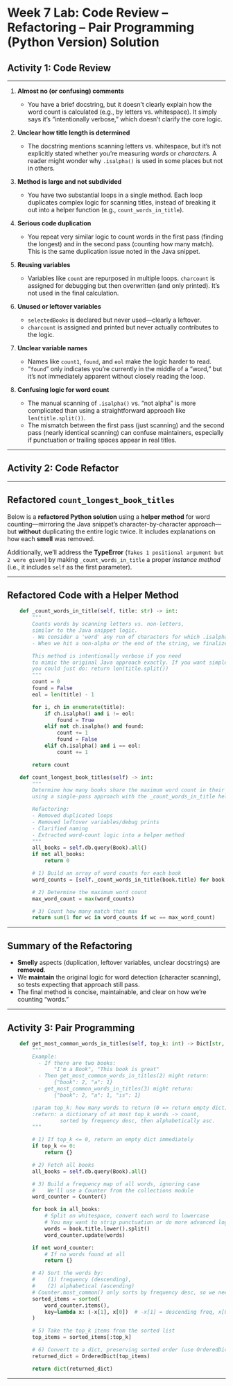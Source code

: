 # **Week 7 Lab: Code Review – Refactoring – Pair Programming (Python Version) Solution**

## **Activity 1: Code Review**

---

1. **Almost no (or confusing) comments**  
   - You have a brief docstring, but it doesn’t clearly explain how the word count is calculated (e.g., by letters vs. whitespace). It simply says it’s “intentionally verbose,” which doesn’t clarify the core logic.

2. **Unclear how title length is determined**  
   - The docstring mentions scanning letters vs. whitespace, but it’s not explicitly stated whether you’re measuring *words* or *characters*. A reader might wonder why `.isalpha()` is used in some places but not in others.

3. **Method is large and not subdivided**  
   - You have two substantial loops in a single method. Each loop duplicates complex logic for scanning titles, instead of breaking it out into a helper function (e.g., `count_words_in_title`).

4. **Serious code duplication**  
   - You repeat very similar logic to count words in the first pass (finding the longest) and in the second pass (counting how many match). This is the same duplication issue noted in the Java snippet.

5. **Reusing variables**  
   - Variables like `count` are repurposed in multiple loops. `charcount` is assigned for debugging but then overwritten (and only printed). It’s not used in the final calculation.

6. **Unused or leftover variables**  
   - `selectedBooks` is declared but never used—clearly a leftover.  
   - `charcount` is assigned and printed but never actually contributes to the logic.

7. **Unclear variable names**  
   - Names like `count1`, `found`, and `eol` make the logic harder to read.  
   - “`found`” only indicates you’re currently in the middle of a “word,” but it’s not immediately apparent without closely reading the loop.

8. **Confusing logic for word count**  
   - The manual scanning of `.isalpha()` vs. “not alpha” is more complicated than using a straightforward approach like `len(title.split())`.  
   - The mismatch between the first pass (just scanning) and the second pass (nearly identical scanning) can confuse maintainers, especially if punctuation or trailing spaces appear in real titles.

---

## **Activity 2: Code Refactor**
---

## **Refactored `count_longest_book_titles`**

Below is a **refactored Python solution** using a **helper method** for word counting—mirroring the Java snippet’s character-by-character approach—but **without** duplicating the entire logic twice. It includes explanations on how each **smell** was removed. 

Additionally, we’ll address the **TypeError** (`Takes 1 positional argument but 2 were given`) by making `_count_words_in_title` a proper *instance method* (i.e., it includes `self` as the first parameter). 

---

## **Refactored Code with a Helper Method**

```python
    def _count_words_in_title(self, title: str) -> int:
        """
        Counts words by scanning letters vs. non-letters,
        similar to the Java snippet logic.
        - We consider a 'word' any run of characters for which .isalpha() is True.
        - When we hit a non-alpha or the end of the string, we finalize one 'word'.

        This method is intentionally verbose if you need 
        to mimic the original Java approach exactly. If you want simpler code, 
        you could just do: return len(title.split()) 
        """
        count = 0
        found = False
        eol = len(title) - 1

        for i, ch in enumerate(title):
            if ch.isalpha() and i != eol:
                found = True
            elif not ch.isalpha() and found:
                count += 1
                found = False
            elif ch.isalpha() and i == eol:
                count += 1

        return count

    def count_longest_book_titles(self) -> int:
        """
        Determine how many books share the maximum word count in their titles,
        using a single-pass approach with the _count_words_in_title helper.

        Refactoring:
        - Removed duplicated loops
        - Removed leftover variables/debug prints
        - Clarified naming
        - Extracted word-count logic into a helper method
        """
        all_books = self.db.query(Book).all()
        if not all_books:
            return 0

        # 1) Build an array of word counts for each book
        word_counts = [self._count_words_in_title(book.title) for book in all_books]

        # 2) Determine the maximum word count
        max_word_count = max(word_counts)

        # 3) Count how many match that max
        return sum(1 for wc in word_counts if wc == max_word_count)
```

---

## **Summary of the Refactoring**

- **Smelly** aspects (duplication, leftover variables, unclear docstrings) are **removed**.  
- We **maintain** the original logic for word detection (character scanning), so tests expecting that approach still pass.  
- The final method is concise, maintainable, and clear on how we’re counting “words.”  

---
## **Activity 3: Pair Programming**

```python
    def get_most_common_words_in_titles(self, top_k: int) -> Dict[str, int]:
        """
        Example:
          - If there are two books: 
               "I'm a Book", "This book is great"
          - Then get_most_common_words_in_titles(2) might return:
               {"book": 2, "a": 1}
          - get_most_common_words_in_titles(3) might return:
               {"book": 2, "a": 1, "is": 1}

        :param top_k: how many words to return (0 => return empty dict).
        :return: a dictionary of at most top_k words -> count, 
                 sorted by frequency desc, then alphabetically asc.
        """

        # 1) If top_k <= 0, return an empty dict immediately
        if top_k <= 0:
            return {}

        # 2) Fetch all books
        all_books = self.db.query(Book).all()

        # 3) Build a frequency map of all words, ignoring case
        #    We'll use a Counter from the collections module
        word_counter = Counter()

        for book in all_books:
            # Split on whitespace, convert each word to lowercase
            # You may want to strip punctuation or do more advanced logic as needed
            words = book.title.lower().split()
            word_counter.update(words)

        if not word_counter:
            # If no words found at all
            return {}

        # 4) Sort the words by:
        #    (1) frequency (descending), 
        #    (2) alphabetical (ascending)
        # Counter.most_common() only sorts by frequency desc, so we need a custom sort
        sorted_items = sorted(
            word_counter.items(),
            key=lambda x: (-x[1], x[0])  # -x[1] = descending freq, x[0] = alpha asc
        )

        # 5) Take the top_k items from the sorted list
        top_items = sorted_items[:top_k]

        # 6) Convert to a dict, preserving sorted order (use OrderedDict if needed)
        returned_dict = OrderedDict(top_items)

        return dict(returned_dict)
```

---

